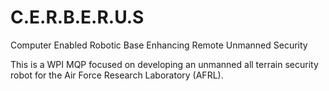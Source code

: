 # C.E.R.B.E.R.U.S
Computer Enabled Robotic Base Enhancing Remote Unmanned Security

This is a WPI MQP focused on developing an unmanned all terrain security robot for the Air Force Research Laboratory (AFRL).



